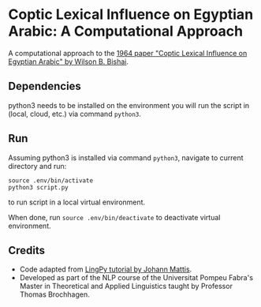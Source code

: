 # Coptic Lexical Influence on Egyptian Arabic: A Computational Approach

A computational approach to the [1964 paper "Coptic Lexical Influence on Egyptian Arabic" by Wilson B. Bishai](https://www.jstor.org/stable/543178).

## Dependencies
python3 needs to be installed on the environment you will run the script in (local, cloud, etc.) via command `python3`.

## Run
Assuming python3 is installed via command `python3`, navigate to current directory and run:

```
source .env/bin/activate
python3 script.py
```

to run script in a local virtual environment.

When done, run `source .env/bin/deactivate` to deactivate virtual environment.

## Credits
- Code adapted from [LingPy tutorial by Johann Mattis](https://www.lingulist.de/documents/tutorials/list-2013-lingpy-datastructures.pdf).
- Developed as part of the NLP course of the Universitat Pompeu Fabra's Master in Theoretical and Applied Linguistics taught by Professor Thomas Brochhagen.
